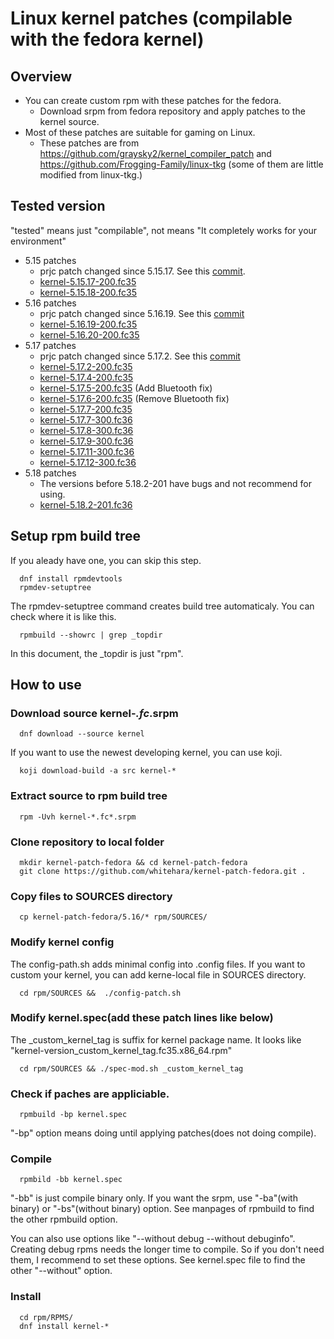 # Linux kernel patches (compilable with the fedora kernel)
## Overview
- You can create custom rpm with these patches for the fedora.
  - Download srpm from fedora repository and apply patches to the kernel source.
- Most of these patches are suitable for gaming on Linux.
  - These patches are from https://github.com/graysky2/kernel_compiler_patch and https://github.com/Frogging-Family/linux-tkg (some of them are little modified from linux-tkg.)

## Tested version
"tested" means just "compilable", not means "It completely works for your environment"
- 5.15 patches
  -  prjc patch changed since 5.15.17. See this [commit](https://github.com/whitehara/kernel-patch-fedora/commit/70d3603eac1756d536b83e35c9ae9e9c26e4d509).
  -  [kernel-5.15.17-200.fc35](https://koji.fedoraproject.org/koji/buildinfo?buildID=1909364)
  -  [kernel-5.15.18-200.fc35](https://koji.fedoraproject.org/koji/buildinfo?buildID=1909970)
- 5.16 patches
  -  prjc patch changed since 5.16.19. See this [commit](https://github.com/whitehara/kernel-patch-fedora/commit/7d12a293c08f33ae931f88dfc7cd49019351baca)
  -  [kernel-5.16.19-200.fc35](https://koji.fedoraproject.org/koji/buildinfo?buildID=1944282)
  -  [kernel-5.16.20-200.fc35](https://koji.fedoraproject.org/koji/buildinfo?buildID=1948783)
- 5.17 patches
  -  prjc patch changed since 5.17.2. See this [commit](https://github.com/whitehara/kernel-patch-fedora/commit/7d12a293c08f33ae931f88dfc7cd49019351baca)
  -  [kernel-5.17.2-200.fc35](https://koji.fedoraproject.org/koji/buildinfo?buildID=1944304)
  -  [kernel-5.17.4-200.fc35](https://koji.fedoraproject.org/koji/buildinfo?buildID=1953626)
  -  [kernel-5.17.5-200.fc35](https://koji.fedoraproject.org/koji/buildinfo?buildID=1957442) (Add Bluetooth fix)
  -  [kernel-5.17.6-200.fc35](https://koji.fedoraproject.org/koji/buildinfo?buildID=1964169) (Remove Bluetooth fix)
  -  [kernel-5.17.7-200.fc35](https://koji.fedoraproject.org/koji/buildinfo?buildID=1965517)
  -  [kernel-5.17.7-300.fc36](https://koji.fedoraproject.org/koji/buildinfo?buildID=1965519)
  -  [kernel-5.17.8-300.fc36](https://koji.fedoraproject.org/koji/buildinfo?buildID=1966665)
  -  [kernel-5.17.9-300.fc36](https://koji.fedoraproject.org/koji/buildinfo?buildID=1968153)
  -  [kernel-5.17.11-300.fc36](https://koji.fedoraproject.org/koji/buildinfo?buildID=1970749)
  -  [kernel-5.17.12-300.fc36](https://koji.fedoraproject.org/koji/buildinfo?buildID=1972299)
- 5.18 patches
  -  The versions before 5.18.2-201 have bugs and not recommend for using.
  -  [kernel-5.18.2-201.fc36](https://koji.fedoraproject.org/koji/buildinfo?buildID=1977454)
## Setup rpm build tree
If you aleady have one, you can skip this step.

      dnf install rpmdevtools
      rpmdev-setuptree
The rpmdev-setuptree command creates build tree automaticaly.
You can check where it is like this.

      rpmbuild --showrc | grep _topdir
In this document, the _topdir is just "rpm".
## How to use
### Download source kernel-*.fc*.srpm

      dnf download --source kernel
If you want to use the newest developing kernel, you can use koji.

      koji download-build -a src kernel-*

### Extract source to rpm build tree

      rpm -Uvh kernel-*.fc*.srpm

### Clone repository to local folder

      mkdir kernel-patch-fedora && cd kernel-patch-fedora
      git clone https://github.com/whitehara/kernel-patch-fedora.git .

### Copy files to SOURCES directory

      cp kernel-patch-fedora/5.16/* rpm/SOURCES/

### Modify kernel config
The config-path.sh adds minimal config into .config files.
If you want to custom your kernel, you can add kerne-local file in SOURCES directory.

      cd rpm/SOURCES &&  ./config-patch.sh
### Modify kernel.spec(add these patch lines like below)
The _custom_kernel_tag is suffix for kernel package name. It looks like "kernel-version_custom_kernel_tag.fc35.x86_64.rpm"

      cd rpm/SOURCES && ./spec-mod.sh _custom_kernel_tag
### Check if paches are appliciable.

      rpmbuild -bp kernel.spec

"-bp" option means doing until applying patches(does not doing compile).

### Compile

      rpmbild -bb kernel.spec
"-bb" is just compile binary only. If you want the srpm, use "-ba"(with binary) or "-bs"(without binary) option. See manpages of rpmbuild to find the other rpmbuild option.

You can also use options like "--without debug --without debuginfo". Creating debug rpms needs the longer time to compile. So if you don't need them, I recommend to set these options. See kernel.spec file to find the other "--without" option.
### Install
      cd rpm/RPMS/
      dnf install kernel-*
